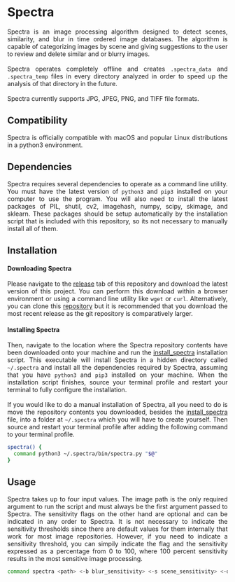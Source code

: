 # Spectra
<p align="justify">
Spectra is an image processing algorithm designed to detect scenes, similarity, and blur in time ordered image databases. The algorithm is capable of categorizing images by scene and giving suggestions to the user to review and delete similar and or blurry images.<br><br>Spectra operates completely offline and creates <code>.spectra_data</code> and <code>.spectra_temp</code> files in every directory analyzed in order to speed up the analysis of that directory in the future.<br><br>Spectra currently supports JPG, JPEG, PNG, and TIFF file formats.
</p>

## Compatibility
<p align="justify">
Spectra is officially compatible with macOS and popular Linux distributions in a python3 environment.
</p>

## Dependencies
<p align="justify">
Spectra requires several dependencies to operate as a command line utility. You must have the latest version of <code>python3</code> and <code>pip3</code> installed on your computer to use the program. You will also need to install the latest packages of PIL, shutil, cv2, imagehash, numpy, scipy, skimage, and sklearn. These packages should be setup automatically by the installation script that is included with this repository, so its not necessary to manually install all of them.
</p>

## Installation

#### Downloading Spectra
<p align="justify">
Please navigate to the <a href="https://github.com/nalinahuja22/spectra/releases">release</a> tab of this repository and download the latest version of this project. You can perform this download within a browser environment or using a command line utility like <code>wget</code> or <code>curl</code>. Alternatively, you can clone this <a href="https://github.com/nalinahuja22/spectra">repository</a> but it is recommended that you download the most recent release as the git repository is comparatively larger.
</p>

#### Installing Spectra
<p align="justify">
Then, navigate to the location where the Spectra repository contents have been downloaded onto your machine and run the <a href="https://github.com/nalinahuja22/spectra/blob/master/install_spectra">install_spectra</a> installation script. This executable will install Spectra in a hidden directory called <code>~/.spectra</code> and install all the dependencies required by Spectra, assuming that you have <code>python3</code> and <code>pip3</code> installed on your machine. When the installation script finishes, source your terminal profile and restart your terminal to fully configure the installation.<br><br>If you would like to do a manual installation of Spectra, all you need to do is move the repository contents you downloaded, besides the <a href="https://github.com/nalinahuja22/spectra/blob/master/install_spectra">install_spectra</a> file, into a folder at <code>~/.spectra</code> which you will have to create yourself. Then source and restart your terminal profile after adding the following command to your terminal profile.
</p>

```bash
spectra() {
  command python3 ~/.spectra/bin/spectra.py "$@"
}
```

## Usage
<p align="justify">
Spectra takes up to four input values. The image path is the only required argument to run the script and must always be the first argument passed to Spectra. The sensitivity flags on the other hand are optional and can be indicated in any order to Spectra. It is not necessary to indicate the sensitivity thresholds since there are default values for them internally that work for most image repositories. However, if you need to indicate a sensitivity threshold, you can simpily indicate the flag and the sensitivity expressed as a percentage from 0 to 100, where 100 percent sensitivity results in the most sensitive image processing.
</p>

```bash
command spectra <path> <-b blur_sensitivity> <-s scene_sensitivity> <-d duplicate_sensitivity>
```
